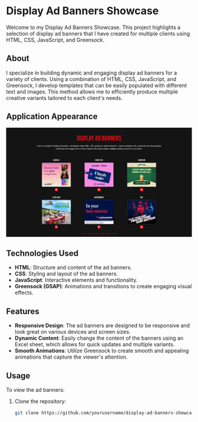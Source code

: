 # Display Ad Banners Showcase

Welcome to my Display Ad Banners Showcase. This project highlights a selection of display ad banners that I have created for multiple clients using HTML, CSS, JavaScript, and Greensock.

## About

I specialize in building dynamic and engaging display ad banners for a variety of clients. Using a combination of HTML, CSS, JavaScript, and Greensock, I develop templates that can be easily populated with different text and images. This method allows me to efficiently produce multiple creative variants tailored to each client's needs.

## Application Appearance
![Web Application](/public/adbanners-full.png)

## Technologies Used

- **HTML**: Structure and content of the ad banners.
- **CSS**: Styling and layout of the ad banners.
- **JavaScript**: Interactive elements and functionality.
- **Greensock (GSAP)**: Animations and transitions to create engaging visual effects.

## Features

- **Responsive Design**: The ad banners are designed to be responsive and look great on various devices and screen sizes.
- **Dynamic Content**: Easily change the content of the banners using an Excel sheet, which allows for quick updates and multiple variants.
- **Smooth Animations**: Utilize Greensock to create smooth and appealing animations that capture the viewer's attention.

## Usage

To view the ad banners:

1. Clone the repository:
   ```bash
   git clone https://github.com/yourusername/display-ad-banners-showcase.git
